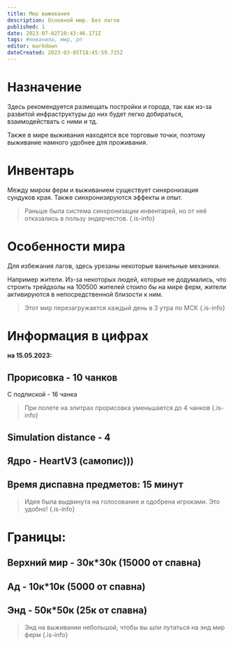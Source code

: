 ```yaml
---
title: Мир выживания
description: Основной мир. Без лагов
published: 1
date: 2023-07-02T10:43:46.171Z
tags: #неванила, мир, рп
editor: markdown
dateCreated: 2023-03-05T18:45:59.715Z
---
```


# Назначение
Здесь рекомендуется размещать постройки и города, так как из-за развитой инфраструктуры до них будет легко добираться, взаимодействать с ними и тд.

Также в мире выживания находятся все торговые точки, поэтому выживание намного удобнее для проживания.

# Инвентарь

Между миром ферм и выживанием существует синхронизация сундуков края.
Также синхронизируются эффекты и опыт.
> Раньше была система синхронизации инвентарей, но от неё отказались в пользу эндерчестов.
{.is-info}

# Особенности мира

Для избежания лагов, здесь урезаны некоторые ванильные механики. 

Например жители. Из-за некоторых людей, которые не додумались, что строить трейдхолы на 100500 жителей стоило бы на мире ферм, жители активируются в непосредственной близости к ним.

> 
> Этот мир перезагружается каждый день в 3 утра по МСК
{.is-info}


# Информация в цифрах 
#### на 15.05.2023:

## Прорисовка - 10 чанков
С подпиской - 16 чанка

> При полете на элитрах прорисовка уменьшается до 4 чанков
{.is-info}


## Simulation distance - 4

## Ядро - HeartV3 (самопис)))

## Время диспавна предметов: 15 минут
> Идея была выдвинута на голосование и одобрена игроками. Это удобно!
{.is-info}


# Границы:

## Верхний мир - 30к*30к (15000 от спавна)

## Ад - 10к*10к (5000 от спавна)

## Энд - 50к*50к (25к от спавна)

> Энд на выживании небольшой, чтобы вы шли лутаться на энд мир ферм
{.is-info}


